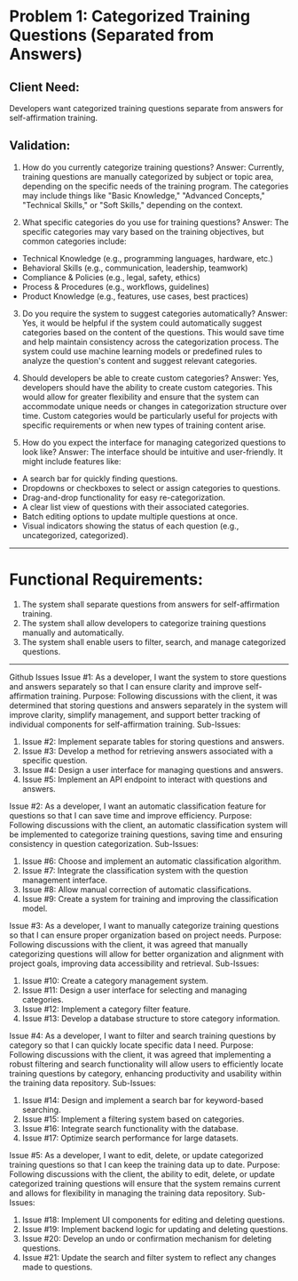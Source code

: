 # Problem 1: Categorized Training Questions (Separated from Answers)
## Client Need:
Developers want categorized training questions separate from answers for self-affirmation training.
## Validation:
1. How do you currently categorize training questions?
Answer:
Currently, training questions are manually categorized by subject or topic area, depending on the specific needs of the training program. The categories may include things like "Basic Knowledge," "Advanced Concepts," "Technical Skills," or "Soft Skills," depending on the context.

2. What specific categories do you use for training questions?
Answer:
The specific categories may vary based on the training objectives, but common categories include:
-	Technical Knowledge (e.g., programming languages, hardware, etc.)
-	Behavioral Skills (e.g., communication, leadership, teamwork)
-	Compliance & Policies (e.g., legal, safety, ethics)
-	Process & Procedures (e.g., workflows, guidelines)
-	Product Knowledge (e.g., features, use cases, best practices)

3. Do you require the system to suggest categories automatically?
Answer:
Yes, it would be helpful if the system could automatically suggest categories based on the content of the questions. This would save time and help maintain consistency across the categorization process. The system could use machine learning models or predefined rules to analyze the question's content and suggest relevant categories.

4. Should developers be able to create custom categories?
Answer:
Yes, developers should have the ability to create custom categories. This would allow for greater flexibility and ensure that the system can accommodate unique needs or changes in categorization structure over time. Custom categories would be particularly useful for projects with specific requirements or when new types of training content arise.

5. How do you expect the interface for managing categorized questions to look like?
Answer:
The interface should be intuitive and user-friendly. It might include features like:
-	A search bar for quickly finding questions.
-	Dropdowns or checkboxes to select or assign categories to questions.
-	Drag-and-drop functionality for easy re-categorization.
-	A clear list view of questions with their associated categories.
-	Batch editing options to update multiple questions at once.
-	Visual indicators showing the status of each question (e.g., uncategorized, categorized).
---
# Functional Requirements:
1.	The system shall separate questions from answers for self-affirmation training.
2.	The system shall allow developers to categorize training questions manually and automatically.
3.	The system shall enable users to filter, search, and manage categorized questions.
---
Github Issues
Issue #1: As a developer, I want the system to store questions and answers separately so that I can ensure clarity and improve self-affirmation training.
Purpose:
Following discussions with the client, it was determined that storing questions and answers separately in the system will improve clarity, simplify management, and support better tracking of individual components for self-affirmation training.
Sub-Issues:
1.	Issue #2: Implement separate tables for storing questions and answers.
2.	Issue #3: Develop a method for retrieving answers associated with a specific question.
3.	Issue #4: Design a user interface for managing questions and answers.
4.	Issue #5: Implement an API endpoint to interact with questions and answers.

Issue #2: As a developer, I want an automatic classification feature for questions so that I can save time and improve efficiency.
Purpose:
Following discussions with the client, an automatic classification system will be implemented to categorize training questions, saving time and ensuring consistency in question categorization.
Sub-Issues:
1.	Issue #6: Choose and implement an automatic classification algorithm.
2.	Issue #7: Integrate the classification system with the question management interface.
3.	Issue #8: Allow manual correction of automatic classifications.
4.	Issue #9: Create a system for training and improving the classification model.

Issue #3: As a developer, I want to manually categorize training questions so that I can ensure proper organization based on project needs.
Purpose:
Following discussions with the client, it was agreed that manually categorizing questions will allow for better organization and alignment with project goals, improving data accessibility and retrieval.
Sub-Issues:
1.	Issue #10: Create a category management system.
2.	Issue #11: Design a user interface for selecting and managing categories.
3.	Issue #12: Implement a category filter feature.
4.	Issue #13: Develop a database structure to store category information.

Issue #4: As a developer, I want to filter and search training questions by category so that I can quickly locate specific data I need.
Purpose:
Following discussions with the client, it was agreed that implementing a robust filtering and search functionality will allow users to efficiently locate training questions by category, enhancing productivity and usability within the training data repository.
Sub-Issues:
1.	Issue #14: Design and implement a search bar for keyword-based searching.
2.	Issue #15: Implement a filtering system based on categories.
3.	Issue #16: Integrate search functionality with the database.
4.	Issue #17: Optimize search performance for large datasets.

Issue #5: As a developer, I want to edit, delete, or update categorized training questions so that I can keep the training data up to date.
Purpose:
Following discussions with the client, the ability to edit, delete, or update categorized training questions will ensure that the system remains current and allows for flexibility in managing the training data repository.
Sub-Issues:
1.	Issue #18: Implement UI components for editing and deleting questions.
2.	Issue #19: Implement backend logic for updating and deleting questions.
3.	Issue #20: Develop an undo or confirmation mechanism for deleting questions.
4.	Issue #21: Update the search and filter system to reflect any changes made to questions.
